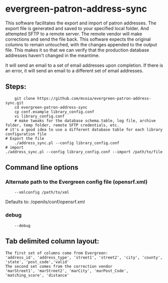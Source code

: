 # evergreen-patron-address-sync

This software facilitates the export and import of patron addresses. The export file
is generated and saved to your specified local <archive> folder. And attempted SFTP to a remote
server. The remote vendor will make corrections and send the file back. This software expects
the original columns to remain untouched, with the changes appended to the output file. This makes it
so that we can verify that the production database addresses haven't changed in the meantime.

It will send an email to a set of email addresses upon completion. If there is an error, it will
send an email to a different set of email addresses.

## Steps:

        git clone https://github.com/mcoia/evergreen-patron-address-sync.git
        cd evergreen-patron-address-sync
        cp conf.example library_config.conf
        vi library_config.conf
        # make tweaks for the database schema.table, log file, archive folder, temp folder, remote SFTP credentials, etc.
	# it's a good idea to use a different database table for each library configuration file
	# Export the file
        ./address_sync.pl --config library_config.conf
	# import
	./address_sync.pl --config library_config.conf --import /path/to/file

## Command line options

### Alternate path to the Evergreen config file (opensrf.xml)

        --xmlconfig /path/to/xml

Defaults to: /openils/conf/opensrf.xml

### debug

        --debug

## Tab delimited column layout:

	The first set of columns come from Evergreen:
	'address_id', 'address_type', 'street1', 'street2', 'city', 'county', 'state', 'post_code','valid'
	The second set comes from the correction vendor
	'marStreet1', 'marStreet2', 'marCity', 'marPost_Code', 'matching_score', 'distance'


